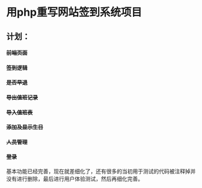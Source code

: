 # 用php重写网站签到系统项目

## 计划：
#### ~~前端页面~~
#### ~~签到逻辑~~
#### ~~是否早退~~
#### ~~导出值班记录~~
#### ~~导入值班表~~
#### ~~添加及显示生日~~
#### ~~人员管理~~
#### ~~登录~~

基本功能已经完善，现在就差细化了，还有很多的当初用于测试的代码被注释掉并没有进行删除，最后进行用户体验测试，然后再细化完善。